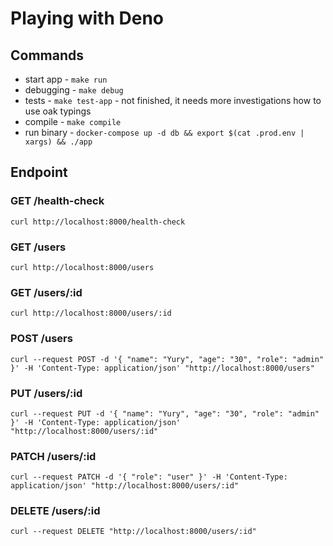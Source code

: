 # Playing with Deno

## Commands
- start app - `make run`
- debugging - `make debug`
- tests - `make test-app` - not finished, it needs more investigations how to use oak typings
- compile - `make compile`
- run binary - `docker-compose up -d db && export $(cat .prod.env | xargs) && ./app`

## Endpoint
### GET /health-check
`curl http://localhost:8000/health-check`

### GET /users
`curl http://localhost:8000/users`

### GET /users/:id
`curl http://localhost:8000/users/:id`

### POST /users
`curl --request POST -d '{ "name": "Yury", "age": "30", "role": "admin" }' -H 'Content-Type: application/json' "http://localhost:8000/users"`

### PUT /users/:id
`curl --request PUT -d '{ "name": "Yury", "age": "30", "role": "admin" }' -H 'Content-Type: application/json' "http://localhost:8000/users/:id"`

### PATCH /users/:id
`curl --request PATCH -d '{ "role": "user" }' -H 'Content-Type: application/json' "http://localhost:8000/users/:id"`

### DELETE /users/:id
`curl --request DELETE "http://localhost:8000/users/:id"`